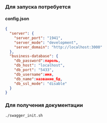 ### Для запуска потребуется

#### config.json
```json
{
  "server": {
    "server_port": "1941",
    "server_mode": "development",
    "server_domain": "http://localhost:3000"
  },
  "business-database": {
    "db_password":пароль,
    "db_host": "localhost",
    "db_port": "5433",
    "db_username":имя,
    "db_name":название_бд,
    "db_ssl_mode": "disable"
  }
}
```
### Для получения документации
```
./swagger_init.sh
```
